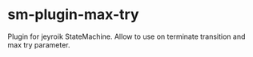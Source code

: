 # sm-plugin-max-try
Plugin for jeyroik StateMachine. Allow to use on terminate transition and max try parameter.
